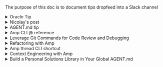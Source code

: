 The purpose of this doc is to document tips dropfeed into a Slack channel 

<details>
<summary>Oracle Tip</summary>
💡 Amp Coding Tip 1: Meet Oracle - Your New Code Review Partner
"Oracle" - a powerful code analysis tool powered by OpenAI's o3 model that works alongside your main coding agent. Think of it as having a senior developer looking over your shoulder!
When to use Oracle:
  
* Code reviews: ```"Use the oracle to review the last commit's changes"```
* Debugging tricky issues: ```"Help me fix this bug. Use the oracle as much as possible"```
* Refactoring complex code: ```"Work with the oracle to figure out how we can refactor this duplication"```

Pro tip: Oracle requires explicit prompting - it won't activate automatically. Just mention "use the oracle" in your requests when you need that extra analytical power for complex coding challenges.
It's slower than Amp's main agent but incredibly thorough for analysis tasks. Perfect for those moments when you need a second pair of eyes on critical code! 🔍

</details>



<details>
<summary>Nicolay's post</summary>
:bulb: Amp Coding Tip 2: here is another helpful tip on how to use Amp (from one of our power users in Amp discord)
P.S. feel free to share any top tips/hacks/insights you've learnt from the first initial days of your Amp trial in :thread: 
<img width="803" height="876" alt="image" src="https://github.com/user-attachments/assets/31d4de53-bbfb-4145-8013-e1f2a8bdf7e2" />
</details>


<details>
<summary>AGENT.md tip</summary>
:bulb: Amp Coding Tip 3: AGENT.md Tip of the Day
Amp uses AGENT.md files to give your AI agent long-term memory and context.

🔹 No AGENT.md? No problem. Amp will offer to generate one for you.
🔹 You can create or update AGENT.md manually or just ask:
Update AGENT.md based on what I told you in this thread.

📎 Want to give your agent more context?
Just @-mention files in your AGENT.md like this:
```markdown
See @doc/style.md and @rules/internal-api-conventions.md.  
When making commits, see @doc/git-commit-instructions.md.
```
🔍 Mentions follow these rules:
* Relative paths are relative to the AGENT.md file.
* Absolute paths and @~/some/path work too.
* Mentions in code blocks are ignored.
* Globs (e.g., @src/**/*.md) are not supported.

✅ You can have multiple AGENT.md files across your repo and in ~/.config/AGENT.md.
</details>



<details>
<summary>Amp CLI @ reference</summary>
:bulb: Amp Coding Tip 4: Amp CLI Tip: Use @ to Reference Files in Your Prompt
When using Amp CLI in interactive mode, you can type @ to bring up a fuzzy file search. This lets you quickly reference files in your prompt like:
  
"Summarize what's happening in @src/utils/helpers.ts"

Amp will include the content of the mentioned file in the context, so you don’t have to copy-paste anything manually. Super handy for large codebases! 

* You can also @ reference images and screenshots in the CLI, in addition to code and other text files.
* You can also @ reference files in non-interactive mode. For instance ```amp -x  "summarise recent changes in @/lib folder"```
</details>



<details>
<summary>Leverage Git Commands for Code Review and Debugging</summary>
:bulb: Amp Coding Tip 5: Leverage Git Commands for Code Review and Debugging
  
Instead of manually copying code changes or trying to describe what changed, use Git commands directly in your Amp prompts for more efficient workflows:
* Quick code review: "Run ```git diff``` to see the current changes and review them for potential edge cases or bugs"
* Debug recent changes: "Run ```git blame``` on [file] and figure out who added [problematic line], then look at the full commit to understand the context"
* Clean up before committing: "Run ```git diff``` to see all changes and remove any debug statements or console.logs"
* Understand feature history: "Find the commit that added [feature] using ```git log```, examine the whole commit, then help me improve this feature"

This approach gives Amp direct visibility into your actual code changes rather than requiring you to manually describe or copy-paste diffs. It's especially powerful because Amp can execute these commands directly and analyse the results in context, making code reviews and debugging much more thorough and efficient.

**Bonus:** If you frequently use specific git commands with custom flags, add them to your ```amp.commands.allowlist``` in settings to avoid permission prompts each time!
  
</details>


<details>
<summary>Refactoring with Amp</summary>
:bulb: Amp Coding Tip 6: Refactoring with Sourcegraph Amp
  
Our field guide reveals proven steps for successful code refactoring and migrations with Amp. Here's the process our FDEs use:
:magnifying_glass: Step 1: Plan Before You Code Ask Amp to compile requirements and identify breaking changes first. For example:
* What dependencies need updating?
* What are the breaking changes?
* How will the build environment change?
:dart: Step 2: Start with One File Guide Amp through migrating a single file first, then use it as a template:13
Check the diffs in @HeaderComponent.vue on the most recent commit and use it as a template to complete the migration

:clipboard: Step 3: Create Exhaustive Checklists Have Amp generate a checklist of all files needing migration with checkboxes - ensures nothing gets missed!

:robot_face: Step 4: Leverage Subagents Use subagents for discrete tasks - they have separate context windows and return only essential information, perfect for handling multiple files.

:spanner: Step 5: Integrate External Tools Use CLI tools for migration-specific tasks (e.g., dotnet upgrade assistant, JaCoCo for dead code analysis).

:white_tick: Step 6: Use Oracle for Review Ask the oracle to review diffs, analyze errors, and validate against your migration goals.

:zap: Step 7: Set Up Hooks Configure hooks to automatically correct common migration mistakes as they happen.

Check out our complete Code Migration Field Notes: <https://ampcode.com/guides/code-migration#use-agentmd-files>
The guide includes real examples from Vue 2→3 and .NET migrations. Let me know if you'd like help getting started! :rocket:

</details>

<details>
<summary>Amp thread CLI shortcut</summary>
  
:bulb: Amp Coding Tip 7: Amp Thread CLI Shortcuts
Save keystrokes with abbreviated commands:
Thread command shortcuts:
```bash
amp t c → amp threads continue
amp t n → amp threads new
amp t l → amp threads list
amp t f → amp threads fork
amp t s → amp threads share
amp t co → amp threads compact
```
Need to pick a thread? Add --pick:
```bash
amp t c --pick
```
This opens an interactive thread picker instead of using the current thread.

</details>

<details>
<summary>Context Engineering with Amp</summary>
:bulb: Amp Coding Tip 8: Context engineering with Amp
Unlike traditional prompt engineering, which focuses primarily on crafting individual queries, context engineering takes a holistic view of how information flows through an AI system over time.


**The Foundational Question: Can the Task Be Accomplished?**
Going back to first principles, ask: Does the AI system have what it needs to accomplish this task? AI can only work with the information, tools, and capabilities you provide them.
Generally, when AI systems don't work in the way you expect them, it's either because:
* Context Engineering Failures: The AI has the capability but lacks necessary information, tools or context. Address through better information architecture or additional tool integration.
* Capability Failures: The AI has all the right information but still cannot complete the task due to inherent limitations. In which case, consider a different strategy. E.g. task decomposition.
Don't just focus on crafting the perfect prompt. Think holistically about whether the AI agent has access to everything it needs to successfully complete the task. Context engineering isn't about what you say. It's about ensuring the entire working environment supports the outcome.
For further reading on Context Engineering please see our guide.
</details>


<details>
<summary>Build a Personal Solutions Library in Your Global AGENT.md</summary>
:bulb: Amp Coding Tip 9: Build a Personal Solutions Library in Your Global AGENT.md

Create a "Solutions Library" section in your ```$HOME/.config/AGENT.md``` file to document common coding patterns and fixes you encounter repeatedly. Since this file is automatically included in all your Amp sessions, your solutions will always be available as context.
Add entries like this to your ```$HOME/.config/AGENT.md```:
markdown
```markdown
## My Solutions Library

### TypeScript Module Resolution Issues
- When encountering "Cannot find module" errors, check tsconfig paths and ensure baseUrl is set correctly
- Solution pattern: Update compilerOptions.paths to match project structure

### React Hydration Mismatches  
- Always wrap client-only code in useEffect to prevent SSR/CSR mismatches
- Use dynamic imports with ssr: false for client-only components

### API Rate Limiting Pattern
- Implement async queue with configurable concurrency using p-queue library
- Track retry attempts with exponential backoff: delay = Math.min(1000 * 2^attempt, 30000)
```
Now Amp will automatically know your preferred solutions and patterns. When you encounter similar issues, Amp can reference your documented approaches without you having to explain them again. Over time, this builds a powerful personal knowledge base that makes Amp increasingly effective at solving problems the way you prefer.
This tip leverages Amp's AGENT.md system, which the manual emphasizes as a key way to provide persistent guidance and preferences that automatically enhance every coding session.

</details>

